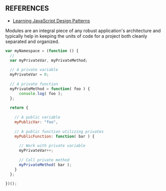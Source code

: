 ## REFERENCES

- [Learning JavaScript Design Patterns](http://addyosmani.com/resources/essentialjsdesignpatterns/book/#modulepatternjavascript)

Modules are an integral piece of any robust application's architecture and typically help in keeping the units of code for a project both cleanly separated and organized.

```js
var myNamespace = (function () {
  // 
  var myPrivateVar, myPrivateMethod;
 
  // A private variable
  myPrivateVar = 0;
 
  // A private function
  myPrivateMethod = function( foo ) {
      console.log( foo );
  };
 
  return {
 
    // A public variable
    myPublicVar: "foo",
 
    // A public function utilizing privates
    myPublicFunction: function( bar ) {
 
      // Work with private variable
      myPrivateVar++;
 
      // Call private method 
      myPrivateMethod( bar ); 
    }
  };
 
})();
```